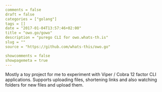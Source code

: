 ```yaml
---
comments = false
draft = false
categories = ["golang"]
tags = []
date = "2017-01-04T13:57:46+02:00"
title = "owo.go/gowo"
description = "purego CLI for owo.whats-th.is"
slug = ""
source = "https://github.com/whats-this/owo.go"

showcomments = false
showpagemeta = true
---
```


Mostly a toy project for me to experiment with Viper / Cobra 12 factor CLI applications.
Supports uploading files, shortening links and also watching folders for new files and upload them.